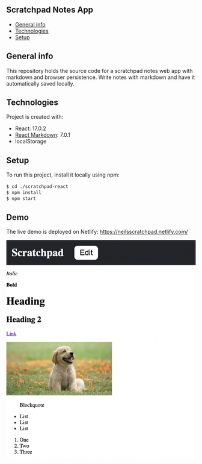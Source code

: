 ## Scratchpad Notes App

- [General info](#general-info)
- [Technologies](#technologies)
- [Setup](#setup)

## General info

This repository holds the source code for a scratchpad notes web app with markdown and browser persistence. Write notes with markdown and have it automatically saved locally.

## Technologies

Project is created with:

- React: 17.0.2
- [React Markdown](https://github.com/remarkjs/react-markdown): 7.0.1
- localStorage

## Setup

To run this project, install it locally using npm:

```
$ cd ./scratchpad-react
$ npm install
$ npm start
```

## Demo

The live demo is deployed on Netlify: https://neilsscratchpad.netlify.com/

![Web app screenshot](screenshot.png)
